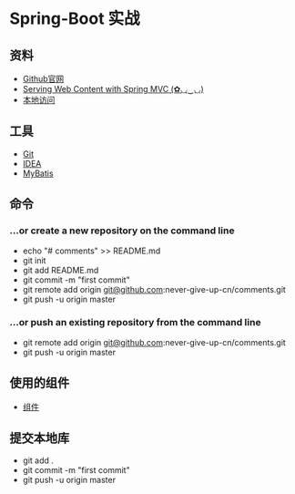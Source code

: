 # Spring-Boot 实战
## 资料
- [Github官网](https://www.github.com)
- [Serving Web Content with Spring MVC  (✿◡‿◡)](https://spring.io/guides/gs/serving-web-content/)
- [本地访问]( http://192.168.1.103/)
## 工具
- [Git](https://git-scm.com/)
- [IDEA](https://www.jetbrains.com/idea/)
- [MyBatis](http://mybatis.org/spring-boot-starter/)
## 命令  
### …or create a new repository on the command line
- echo "# comments" >> README.md
- git init
- git add README.md
- git commit -m "first commit"
- git remote add origin git@github.com:never-give-up-cn/comments.git
- git push -u origin master

### …or push an existing repository from the command line
- git remote add origin git@github.com:never-give-up-cn/comments.git
- git push -u origin master

## 使用的组件
- [组件](https://v3.bootcss.com/components/) 
## 提交本地库
- git add .
- git commit -m "first commit"
- git push -u origin master



